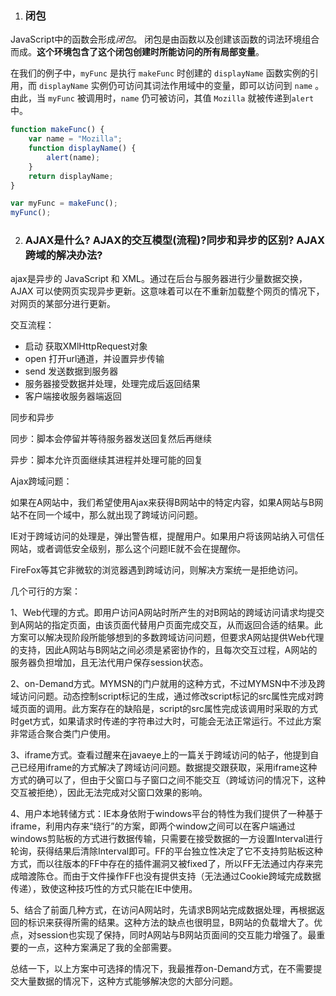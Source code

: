 1. ### 闭包

JavaScript中的函数会形成*闭包*。 闭包是由函数以及创建该函数的词法环境组合而成。**这个环境包含了这个闭包创建时所能访问的所有局部变量**。

在我们的例子中，`myFunc` 是执行 `makeFunc` 时创建的 `displayName` 函数实例的引用，而 `displayName` 实例仍可访问其词法作用域中的变量，即可以访问到 `name` 。由此，当 `myFunc` 被调用时，`name` 仍可被访问，其值 `Mozilla` 就被传递到`alert`中。

```js
function makeFunc() {
    var name = "Mozilla";
    function displayName() {
        alert(name);
    }
    return displayName;
}

var myFunc = makeFunc();
myFunc();
```

2. ### AJAX是什么? AJAX的交互模型(流程)?同步和异步的区别? AJAX跨域的解决办法?

ajax是异步的 JavaScript 和 XML。通过在后台与服务器进行少量数据交换，AJAX 可以使网页实现异步更新。这意味着可以在不重新加载整个网页的情况下，对网页的某部分进行更新。

交互流程：

- 启动  获取XMlHttpRequest对象
- open 打开url通道，并设置异步传输 
- send 发送数据到服务器
- 服务器接受数据并处理，处理完成后返回结果 
- 客户端接收服务器端返回

同步和异步

同步：脚本会停留并等待服务器发送回复然后再继续

异步：脚本允许页面继续其进程并处理可能的回复

Ajax跨域问题：


如果在A网站中，我们希望使用Ajax来获得B网站中的特定内容，如果A网站与B网站不在同一个域中，那么就出现了跨域访问问题。

IE对于跨域访问的处理是，弹出警告框，提醒用户。如果用户将该网站纳入可信任网站，或者调低安全级别，那么这个问题IE就不会在提醒你。

FireFox等其它非微软的浏览器遇到跨域访问，则解决方案统一是拒绝访问。

几个可行的方案：

1、Web代理的方式。即用户访问A网站时所产生的对B网站的跨域访问请求均提交到A网站的指定页面，由该页面代替用户页面完成交互，从而返回合适的结果。此方案可以解决现阶段所能够想到的多数跨域访问问题，但要求A网站提供Web代理的支持，因此A网站与B网站之间必须是紧密协作的，且每次交互过程，A网站的服务器负担增加，且无法代用户保存session状态。

2、on-Demand方式。MYMSN的门户就用的这种方式，不过MYMSN中不涉及跨域访问问题。动态控制script标记的生成，通过修改script标记的src属性完成对跨域页面的调用。此方案存在的缺陷是，script的src属性完成该调用时采取的方式时get方式，如果请求时传递的字符串过大时，可能会无法正常运行。不过此方案非常适合聚合类门户使用。

3、iframe方式。查看过醒来在javaeye上的一篇关于跨域访问的帖子，他提到自己已经用iframe的方式解决了跨域访问问题。数据提交跟获取，采用iframe这种方式的确可以了，但由于父窗口与子窗口之间不能交互（跨域访问的情况下，这种交互被拒绝），因此无法完成对父窗口效果的影响。

4、用户本地转储方式：IE本身依附于windows平台的特性为我们提供了一种基于iframe，利用内存来“绕行”的方案，即两个window之间可以在客户端通过windows剪贴板的方式进行数据传输，只需要在接受数据的一方设置Interval进行轮询，获得结果后清除Interval即可。FF的平台独立性决定了它不支持剪贴板这种方式，而以往版本的FF中存在的插件漏洞又被fixed了，所以FF无法通过内存来完成暗渡陈仓。而由于文件操作FF也没有提供支持（无法通过Cookie跨域完成数据传递），致使这种技巧性的方式只能在IE中使用。

5、结合了前面几种方式，在访问A网站时，先请求B网站完成数据处理，再根据返回的标识来获得所需的结果。这种方法的缺点也很明显，B网站的负载增大了。优点，对session也实现了保持，同时A网站与B网站页面间的交互能力增强了。最重要的一点，这种方案满足了我的全部需要。

总结一下，以上方案中可选择的情况下，我最推荐on-Demand方式，在不需要提交大量数据的情况下，这种方式能够解决您的大部分问题。